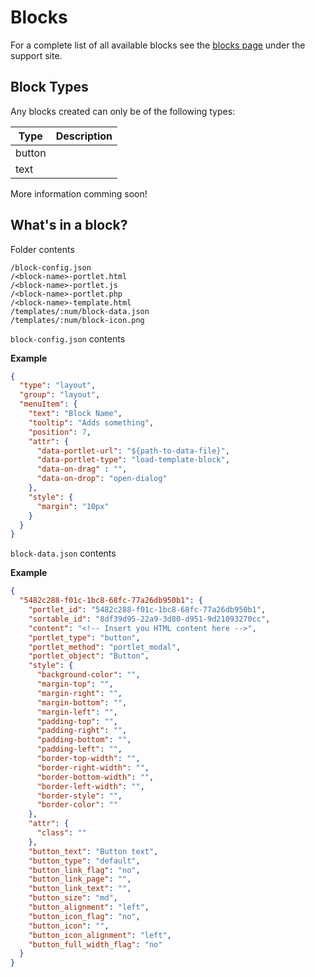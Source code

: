 Blocks 
=======

For a complete list of all available blocks see the [blocks page](http://support.pagestudocms.com/general/blocks.html#available-blocks) under the support site.

## Block Types 

Any blocks created can only be of the following types:

Type | Description
 --- | --- 
button | 
text   | 

More information comming soon!

## What's in a block?

Folder contents 

```
/block-config.json
/<block-name>-portlet.html
/<block-name>-portlet.js
/<block-name>-portlet.php
/<block-name>-template.html
/templates/:num/block-data.json
/templates/:num/block-icon.png
```

`block-config.json` contents 

**Example** 

```json
{
  "type": "layout",
  "group": "layout",
  "menuItem": {
    "text": "Block Name",
    "tooltip": "Adds something",
    "position": 7,
    "attr": {
      "data-portlet-url": "${path-to-data-file}",
      "data-portlet-type": "load-template-block",
      "data-on-drag" : "",
      "data-on-drop": "open-dialog"
    },
    "style": {
      "margin": "10px"
    }
  }
}
```

`block-data.json` contents

**Example**

```json
{
  "5482c288-f01c-1bc8-68fc-77a26db950b1": {
    "portlet_id": "5482c288-f01c-1bc8-68fc-77a26db950b1",
    "sortable_id": "8df39d95-22a9-3d80-d951-9d21093270cc",
    "content": "<!-- Insert you HTML content here -->",
    "portlet_type": "button",
    "portlet_method": "portlet_modal",
    "portlet_object": "Button",
    "style": {
      "background-color": "",
      "margin-top": "",
      "margin-right": "",
      "margin-bottom": "",
      "margin-left": "",
      "padding-top": "",
      "padding-right": "",
      "padding-bottom": "",
      "padding-left": "",
      "border-top-width": "",
      "border-right-width": "",
      "border-bottom-width": "",
      "border-left-width": "",
      "border-style": "",
      "border-color": ""
    },
    "attr": {
      "class": ""
    },
    "button_text": "Button text",
    "button_type": "default",
    "button_link_flag": "no",
    "button_link_page": "",
    "button_link_text": "",
    "button_size": "md",
    "button_alignment": "left",
    "button_icon_flag": "no",
    "button_icon": "",
    "button_icon_alignment": "left",
    "button_full_width_flag": "no"
  }
}
```
